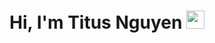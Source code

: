 # Hi, I'm Titus Nguyen <img src="https://github.com/TheDudeThatCode/TheDudeThatCode/blob/master/Assets/Hi.gif" width="29px">
